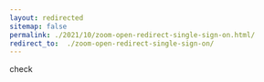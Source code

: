 ```yaml
---
layout: redirected
sitemap: false
permalink: ./2021/10/zoom-open-redirect-single-sign-on.html/
redirect_to:  ./zoom-open-redirect-single-sign-on/
---
```

check
